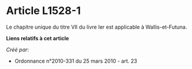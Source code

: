 # Article L1528-1

Le chapitre unique du titre VII du livre Ier est applicable à Wallis-et-Futuna.

**Liens relatifs à cet article**

_Créé par_:

  - Ordonnance n°2010-331 du 25 mars 2010 - art. 23
